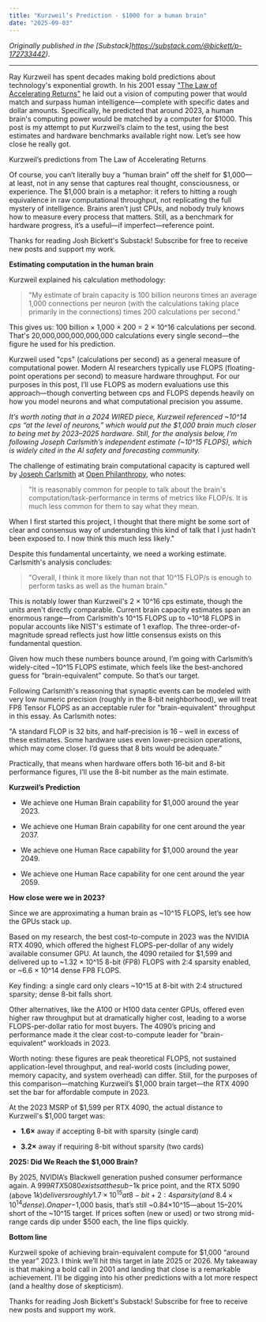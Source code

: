 ```yaml
---
title: "Kurzweil’s Prediction - $1000 for a human brain"
date: "2025-09-03"
---
```


_Originally published in the [Substack]https://substack.com/@bickett/p-172733442)._

---

Ray Kurzweil has spent decades making bold predictions about technology's exponential growth. In his 2001 essay ["The Law of Accelerating Returns"](https://www.writingsbyraykurzweil.com/the-law-of-accelerating-returns) he laid out a vision of computing power that would match and surpass human intelligence—complete with specific dates and dollar amounts. Specifically, he predicted that around 2023, a human brain's computing power would be matched by a computer for $1000. This post is my attempt to put Kurzweil’s claim to the test, using the best estimates and hardware benchmarks available right now. Let’s see how close he really got.

Kurzweil’s predictions from The Law of Accelerating Returns

Of course, you can’t literally buy a “human brain” off the shelf for $1,000—at least, not in any sense that captures real thought, consciousness, or experience. The $1,000 brain is a metaphor: it refers to hitting a rough equivalence in raw computational throughput, not replicating the full mystery of intelligence. Brains aren’t just CPUs, and nobody truly knows how to measure every process that matters. Still, as a benchmark for hardware progress, it’s a useful—if imperfect—reference point.

Thanks for reading Josh Bickett's Substack! Subscribe for free to receive new posts and support my work.

**Estimating computation in the human brain**

Kurzweil explained his calculation methodology:

> "My estimate of brain capacity is 100 billion neurons times an average 1,000 connections per neuron (with the calculations taking place primarily in the connections) times 200 calculations per second."

This gives us: 100 billion × 1,000 × 200 = 2 × 10^16 calculations per second. That's 20,000,000,000,000,000 calculations every single second—the figure he used for his prediction.

Kurzweil used "cps" (calculations per second) as a general measure of computational power. Modern AI researchers typically use FLOPS (floating-point operations per second) to measure hardware throughput. For our purposes in this post, I’ll use FLOPS as modern evaluations use this approach—though converting between cps and FLOPS depends heavily on how you model neurons and what computational precision you assume.

_It’s worth noting that in a 2024 WIRED piece, Kurzweil referenced ~10^14 cps “at the level of neurons,” which would put the $1,000 brain much closer to being met by 2023–2025 hardware. Still, for the analysis below, I’m following Joseph Carlsmith’s independent estimate (~10^15 FLOPS), which is widely cited in the AI safety and forecasting community._

The challenge of estimating brain computational capacity is captured well by [Joseph Carlsmith](https://joecarlsmith.com/) at [Open Philanthropy](https://www.openphilanthropy.org/research/how-much-computational-power-does-it-take-to-match-the-human-brain/), who notes:

> "It is reasonably common for people to talk about the brain's computation/task-performance in terms of metrics like FLOP/s. It is much less common for them to say what they mean.

When I first started this project, I thought that there might be some sort of clear and consensus way of understanding this kind of talk that I just hadn't been exposed to. I now think this much less likely."

Despite this fundamental uncertainty, we need a working estimate. Carlsmith's analysis concludes:

> "Overall, I think it more likely than not that 10^15 FLOP/s is enough to perform tasks as well as the human brain."

This is notably lower than Kurzweil's 2 × 10^16 cps estimate, though the units aren't directly comparable. Current brain capacity estimates span an enormous range—from Carlsmith's 10^15 FLOPS up to ~10^18 FLOPS in popular accounts like NIST's estimate of 1 exaflop. The three-order-of-magnitude spread reflects just how little consensus exists on this fundamental question.

Given how much these numbers bounce around, I’m going with Carlsmith’s widely-cited ~10^15 FLOPS estimate, which feels like the best-anchored guess for “brain-equivalent” compute. So that’s our target.

Following Carlsmith's reasoning that synaptic events can be modeled with very low numeric precision (roughly in the 8-bit neighborhood), we will treat FP8 Tensor FLOPS as an acceptable ruler for "brain-equivalent" throughput in this essay. As Carlsmith notes:

"A standard FLOP is 32 bits, and half-precision is 16 – well in excess of these estimates. Some hardware uses even lower-precision operations, which may come closer. I’d guess that 8 bits would be adequate."

Practically, that means when hardware offers both 16-bit and 8-bit performance figures, I’ll use the 8-bit number as the main estimate.

**Kurzweil’s Prediction**

- We achieve one Human Brain capability for $1,000 around the year 2023.

- We achieve one Human Brain capability for one cent around the year 2037.

- We achieve one Human Race capability for $1,000 around the year 2049.

- We achieve one Human Race capability for one cent around the year 2059.

**How close were we in 2023?**

Since we are approximating a human brain as ~10^15 FLOPS, let’s see how the GPUs stack up.

Based on my research, the best cost-to-compute in 2023 was the NVIDIA RTX 4090, which offered the highest FLOPS-per-dollar of any widely available consumer GPU. At launch, the 4090 retailed for $1,599 and delivered up to ~1.32 × 10^15 8-bit (FP8) FLOPS with 2:4 sparsity enabled, or ~6.6 × 10^14 dense FP8 FLOPS.

Key finding: a single card only clears ~10^15 at 8-bit with 2:4 structured sparsity; dense 8-bit falls short.

Other alternatives, like the A100 or H100 data center GPUs, offered even higher raw throughput but at dramatically higher cost, leading to a worse FLOPS-per-dollar ratio for most buyers. The 4090’s pricing and performance made it the clear cost-to-compute leader for "brain-equivalent" workloads in 2023.

Worth noting: these figures are peak theoretical FLOPS, not sustained application-level throughput, and real-world costs (including power, memory capacity, and system overhead) can differ. Still, for the purposes of this comparison—matching Kurzweil’s $1,000 brain target—the RTX 4090 set the bar for affordable compute in 2023.

At the 2023 MSRP of $1,599 per RTX 4090, the actual distance to Kurzweil's $1,000 target was:

- **1.6×** away if accepting 8-bit with sparsity (single card)

- **3.2×** away if requiring 8-bit without sparsity (two cards)

**2025: Did We Reach the $1,000 Brain?**

By 2025, NVIDIA’s Blackwell generation pushed consumer performance again. A $999 RTX 5080 exists at the sub-$1k price point, and the RTX 5090 (above $1k) delivers roughly 1.7×10^15 at 8-bit + 2:4 sparsity (and ~8.4×10^14 dense). On a per-$1,000 basis, that’s still ~0.84×10^15—about 15–20% short of the ~10^15 target. If prices soften (new or used) or two strong mid-range cards dip under $500 each, the line flips quickly.

**Bottom line**

Kurzweil spoke of achieving brain-equivalent compute for $1,000 “around the year” 2023. I think we’ll hit this target in late 2025 or 2026. My takeaway is that making a bold call in 2001 and landing that close is a remarkable achievement. I’ll be digging into his other predictions with a lot more respect (and a healthy dose of skepticism).

Thanks for reading Josh Bickett's Substack! Subscribe for free to receive new posts and support my work.
